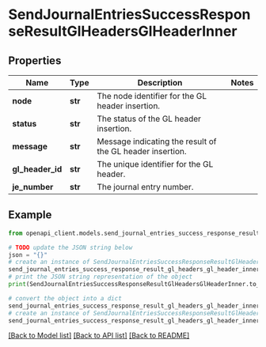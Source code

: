 # SendJournalEntriesSuccessResponseResultGlHeadersGlHeaderInner


## Properties

Name | Type | Description | Notes
------------ | ------------- | ------------- | -------------
**node** | **str** | The node identifier for the GL header insertion. | 
**status** | **str** | The status of the GL header insertion. | 
**message** | **str** | Message indicating the result of the GL header insertion. | 
**gl_header_id** | **str** | The unique identifier for the GL header. | 
**je_number** | **str** | The journal entry number. | 

## Example

```python
from openapi_client.models.send_journal_entries_success_response_result_gl_headers_gl_header_inner import SendJournalEntriesSuccessResponseResultGlHeadersGlHeaderInner

# TODO update the JSON string below
json = "{}"
# create an instance of SendJournalEntriesSuccessResponseResultGlHeadersGlHeaderInner from a JSON string
send_journal_entries_success_response_result_gl_headers_gl_header_inner_instance = SendJournalEntriesSuccessResponseResultGlHeadersGlHeaderInner.from_json(json)
# print the JSON string representation of the object
print(SendJournalEntriesSuccessResponseResultGlHeadersGlHeaderInner.to_json())

# convert the object into a dict
send_journal_entries_success_response_result_gl_headers_gl_header_inner_dict = send_journal_entries_success_response_result_gl_headers_gl_header_inner_instance.to_dict()
# create an instance of SendJournalEntriesSuccessResponseResultGlHeadersGlHeaderInner from a dict
send_journal_entries_success_response_result_gl_headers_gl_header_inner_from_dict = SendJournalEntriesSuccessResponseResultGlHeadersGlHeaderInner.from_dict(send_journal_entries_success_response_result_gl_headers_gl_header_inner_dict)
```
[[Back to Model list]](../README.md#documentation-for-models) [[Back to API list]](../README.md#documentation-for-api-endpoints) [[Back to README]](../README.md)


